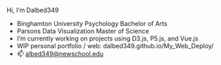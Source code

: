  Hi, I’m Dalbed349
- Binghamton University Psychology Bachelor of Arts 
- Parsons Data Visualization Master of Science  
- I’m currently working on projects using D3.js, P5.js, and Vue.js
- WIP personal portfolio / web: dalbed349.github.io/My_Web_Deploy/
- 📫 	albed349@newschool.edu

<!---
Dalbed349/Dalbed349 is a ✨ special ✨ repository because its `README.md` (this file) appears on your GitHub profile.
You can click the Preview link to take a look at your changes.
--->
